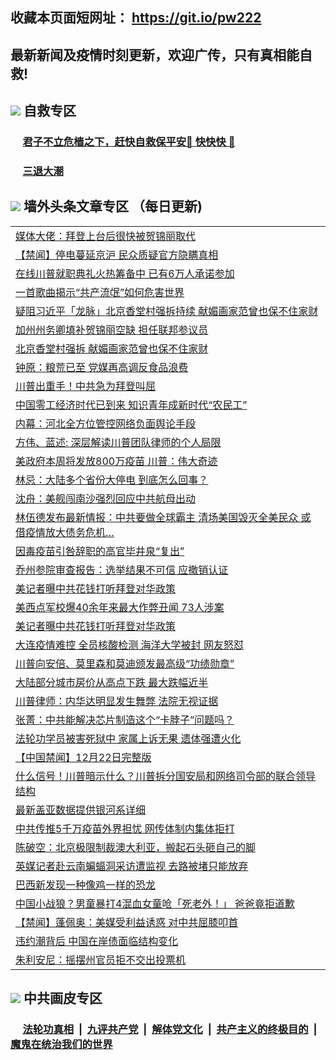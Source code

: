 ## 收藏本页面短网址： https://git.io/pw222
## 最新新闻及疫情时刻更新，欢迎广传，只有真相能自救! 



## <img src="https://img.icons8.com/cute-clipart/2x/circled-right.png">  自救专区

 ### &nbsp;&nbsp;&nbsp;&nbsp; [君子不立危樯之下，赶快自救保平安🍎 快快快 📩](https://github.com/pwgy/td/blob/master/README.md)
 
 ### &nbsp;&nbsp;&nbsp;&nbsp; [三退大潮](https://is.gd/fCPoKo) 
 
## <img src="https://img.icons8.com/cute-clipart/2x/circled-right.png"> 墙外头条文章专区 （每日更新)

<Table>
<tr><td colspan="2" align="left"><a href="https://knpwhyao.xhuyd.press/?name=c1258590&key=encdeuyadochlaxz&from=pw2">媒体大佬：拜登上台后很快被贺锦丽取代</a></td></tr>
<tr><td colspan="2" align="left"><a href="https://knpwhyao.xhuyd.press/?name=c1258513&key=encdeuyadochlaxz&from=pw2">【禁闻】停电蔓延京沪 民众质疑官方隐瞒真相</a></td></tr>
<tr><td colspan="2" align="left"><a href="https://knpwhyao.xhuyd.press/?name=c1258568&key=encdeuyadochlaxz&from=pw2">在线川普就职典礼火热筹备中 已有6万人承诺参加</a></td></tr>
<tr><td colspan="2" align="left"><a href="https://knpwhyao.xhuyd.press/?name=c1258511&key=encdeuyadochlaxz&from=pw2">一首歌曲揭示“共产流氓”如何危害世界</a></td></tr>
<tr><td colspan="2" align="left"><a href="https://knpwhyao.xhuyd.press/?name=c1258517&key=encdeuyadochlaxz&from=pw2">疑阻习近平「龙脉」北京香堂村强拆持续 献媚画家范曾也保不住家财</a></td></tr>
<tr><td colspan="2" align="left"><a href="https://knpwhyao.xhuyd.press/?name=c1258570&key=encdeuyadochlaxz&from=pw2">加州州务卿填补贺锦丽空缺 担任联邦参议员</a></td></tr>
<tr><td colspan="2" align="left"><a href="https://knpwhyao.xhuyd.press/?name=c1258576&key=encdeuyadochlaxz&from=pw2">北京香堂村强拆 献媚画家范曾也保不住家财</a></td></tr>
<tr><td colspan="2" align="left"><a href="https://knpwhyao.xhuyd.press/?name=c1258594&key=encdeuyadochlaxz&from=pw2">钟原：粮荒已至 党媒再高调反食品浪费</a></td></tr>
<tr><td colspan="2" align="left"><a href="https://knpwhyao.xhuyd.press/?name=c1258604&key=encdeuyadochlaxz&from=pw2">川普出重手！中共急为拜登叫屈</a></td></tr>
<tr><td colspan="2" align="left"><a href="https://knpwhyao.xhuyd.press/?name=c1258525&key=encdeuyadochlaxz&from=pw2">中国零工经济时代已到来 知识青年成新时代“农民工”</a></td></tr>
<tr><td colspan="2" align="left"><a href="https://knpwhyao.xhuyd.press/?name=c1258544&key=encdeuyadochlaxz&from=pw2">内幕：河北全方位管控网络负面舆论手段</a></td></tr>
<tr><td colspan="2" align="left"><a href="https://knpwhyao.xhuyd.press/?name=c1258591&key=encdeuyadochlaxz&from=pw2">方伟、蓝述: 深层解读川普团队律师的个人局限</a></td></tr>
<tr><td colspan="2" align="left"><a href="https://knpwhyao.xhuyd.press/?name=c1258571&key=encdeuyadochlaxz&from=pw2">美政府本周将发放800万疫苗 川普：伟大奇迹</a></td></tr>
<tr><td colspan="2" align="left"><a href="https://knpwhyao.xhuyd.press/?name=c1258598&key=encdeuyadochlaxz&from=pw2">林忌：大陆多个省份大停电 到底怎么回事？</a></td></tr>
<tr><td colspan="2" align="left"><a href="https://knpwhyao.xhuyd.press/?name=c1258595&key=encdeuyadochlaxz&from=pw2">沈舟：美舰闯南沙强烈回应中共航母出动</a></td></tr>
<tr><td colspan="2" align="left"><a href="https://knpwhyao.xhuyd.press/?name=c1258535&key=encdeuyadochlaxz&from=pw2">林伍德发布最新情报：中共要做全球霸主 清场美国毁灭全美民众 或借疫情放大债务危机…</a></td></tr>
<tr><td colspan="2" align="left"><a href="https://knpwhyao.xhuyd.press/?name=c1258589&key=encdeuyadochlaxz&from=pw2">因毒疫苗引咎辞职的高官毕井泉“复出”</a></td></tr>
<tr><td colspan="2" align="left"><a href="https://knpwhyao.xhuyd.press/?name=c1258565&key=encdeuyadochlaxz&from=pw2">乔州参院审查报告：选举结果不可信 应撤销认证</a></td></tr>
<tr><td colspan="2" align="left"><a href="https://knpwhyao.xhuyd.press/?name=c1258531&key=encdeuyadochlaxz&from=pw2">美记者曝中共花钱打听拜登对华政策</a></td></tr>
<tr><td colspan="2" align="left"><a href="https://knpwhyao.xhuyd.press/?name=c1258539&key=encdeuyadochlaxz&from=pw2">美西点军校爆40余年来最大作弊丑闻 73人涉案</a></td></tr>
<tr><td colspan="2" align="left"><a href="https://knpwhyao.xhuyd.press/?name=c1258545&key=encdeuyadochlaxz&from=pw2">美记者曝中共花钱打听拜登对华政策</a></td></tr>
<tr><td colspan="2" align="left"><a href="https://knpwhyao.xhuyd.press/?name=c1258551&key=encdeuyadochlaxz&from=pw2">大连疫情难控 全员核酸检测 海洋大学被封 网友怒怼</a></td></tr>
<tr><td colspan="2" align="left"><a href="https://knpwhyao.xhuyd.press/?name=c1258533&key=encdeuyadochlaxz&from=pw2">川普向安倍、莫里森和莫迪颁发最高级“功绩勋章”</a></td></tr>
<tr><td colspan="2" align="left"><a href="https://knpwhyao.xhuyd.press/?name=c1258548&key=encdeuyadochlaxz&from=pw2">大陆部分城市房价从高点下跌 最大跌幅近半</a></td></tr>
<tr><td colspan="2" align="left"><a href="https://knpwhyao.xhuyd.press/?name=c1258569&key=encdeuyadochlaxz&from=pw2">川普律师：内华达明显发生舞弊 法院无视证据</a></td></tr>
<tr><td colspan="2" align="left"><a href="https://knpwhyao.xhuyd.press/?name=c1258520&key=encdeuyadochlaxz&from=pw2">张菁：中共能解决芯片制造这个“卡脖子”问题吗？</a></td></tr>
<tr><td colspan="2" align="left"><a href="https://knpwhyao.xhuyd.press/?name=c1258577&key=encdeuyadochlaxz&from=pw2">法轮功学员被害死狱中 家属上诉无果 遗体强遭火化</a></td></tr>
<tr><td colspan="2" align="left"><a href="https://knpwhyao.xhuyd.press/?name=c1258521&key=encdeuyadochlaxz&from=pw2">【中国禁闻】12月22日完整版</a></td></tr>
<tr><td colspan="2" align="left"><a href="https://knpwhyao.xhuyd.press/?name=c1258560&key=encdeuyadochlaxz&from=pw2">什么信号！川普暗示什么？川普拆分国安局和网络司令部的联合领导结构</a></td></tr>
<tr><td colspan="2" align="left"><a href="https://knpwhyao.xhuyd.press/?name=c1258567&key=encdeuyadochlaxz&from=pw2">最新盖亚数据提供银河系详细</a></td></tr>
<tr><td colspan="2" align="left"><a href="https://knpwhyao.xhuyd.press/?name=c1258596&key=encdeuyadochlaxz&from=pw2">中共传推5千万疫苗外界担忧 网传体制内集体拒打</a></td></tr>
<tr><td colspan="2" align="left"><a href="https://knpwhyao.xhuyd.press/?name=c1258597&key=encdeuyadochlaxz&from=pw2">陈破空：北京极限制裁澳大利亚，搬起石头砸自己的脚</a></td></tr>
<tr><td colspan="2" align="left"><a href="https://knpwhyao.xhuyd.press/?name=c1258549&key=encdeuyadochlaxz&from=pw2">英媒记者赴云南蝙蝠洞采访遭监视 去路被堵只能放弃</a></td></tr>
<tr><td colspan="2" align="left"><a href="https://knpwhyao.xhuyd.press/?name=c1258566&key=encdeuyadochlaxz&from=pw2">巴西新发现一种像鸡一样的恐龙</a></td></tr>
<tr><td colspan="2" align="left"><a href="https://knpwhyao.xhuyd.press/?name=c1258538&key=encdeuyadochlaxz&from=pw2">中国小战狼？男童暴打4混血女童呛「死老外！」 爸爸竟拒道歉</a></td></tr>
<tr><td colspan="2" align="left"><a href="https://knpwhyao.xhuyd.press/?name=c1258522&key=encdeuyadochlaxz&from=pw2">【禁闻】蓬佩奥：美媒受利益诱惑 对中共屈膝叩首</a></td></tr>
<tr><td colspan="2" align="left"><a href="https://knpwhyao.xhuyd.press/?name=c1258572&key=encdeuyadochlaxz&from=pw2">违约潮背后 中国在岸债面临结构变化</a></td></tr>
<tr><td colspan="2" align="left"><a href="https://knpwhyao.xhuyd.press/?name=c1258547&key=encdeuyadochlaxz&from=pw2">朱利安尼：摇摆州官员拒不交出投票机</a></td></tr>

 </Table>

## <img src="https://img.icons8.com/cute-clipart/2x/circled-right.png"> 中共画皮专区


 ### &nbsp;&nbsp;&nbsp;&nbsp; [法轮功真相](https://github.com/begood0513/basic/blob/master/README.md) &nbsp;|&nbsp; [九评共产党](https://github.com/begood0513/9ping.md/blob/master/README.md) &nbsp;|&nbsp; [解体党文化](https://github.com/begood0513/jtdwh.md/blob/master/README.md)   &nbsp;|&nbsp; [共产主义的终极目的](https://github.com/begood0513/gczydzjmd.md/blob/master/README.md) &nbsp;|&nbsp; [魔鬼在统治我们的世界](https://github.com/begood0513/gczydzjmd.md/blob/master/README.md) 

